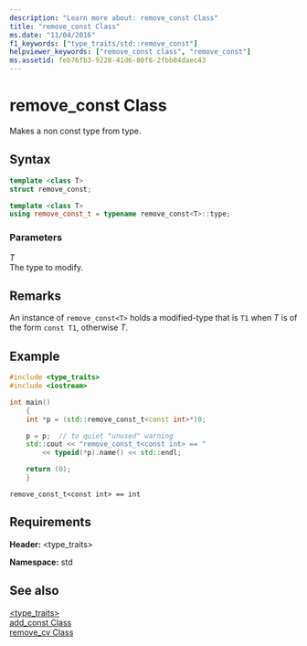 ```yaml
---
description: "Learn more about: remove_const Class"
title: "remove_const Class"
ms.date: "11/04/2016"
f1_keywords: ["type_traits/std::remove_const"]
helpviewer_keywords: ["remove_const class", "remove_const"]
ms.assetid: feb76fb3-9228-41d6-80f6-2fbb04daec43
---
```

# remove_const Class

Makes a non const type from type.

## Syntax

```cpp
template <class T>
struct remove_const;
```

```cpp
template <class T>
using remove_const_t = typename remove_const<T>::type;
```

### Parameters

*T*\
The type to modify.

## Remarks

An instance of `remove_const<T>` holds a modified-type that is `T1` when *T* is of the form `const T1`, otherwise *T*.

## Example

```cpp
#include <type_traits>
#include <iostream>

int main()
    {
    int *p = (std::remove_const_t<const int>*)0;

    p = p;  // to quiet "unused" warning
    std::cout << "remove_const_t<const int> == "
        << typeid(*p).name() << std::endl;

    return (0);
    }
```

```Output
remove_const_t<const int> == int
```

## Requirements

**Header:** \<type_traits>

**Namespace:** std

## See also

[<type_traits>](../standard-library/type-traits.md)\
[add_const Class](../standard-library/add-const-class.md)\
[remove_cv Class](../standard-library/remove-cv-class.md)
